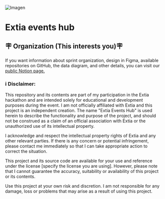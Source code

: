 ![Imagen](https://i.imgur.com/8Lvo13o.jpeg) 
# Extia events hub

## 🪧 Organization (This interests you)🪧
If you want information about sprint organization, design in Figma, available repositories on GitHub, the data diagram, and other details, you can visit our [public Notion page.](https://garylima.notion.site/Extia-Events-Hub-0eeb20c7614c4319aeafd2aa5c8c33de?pvs=4)

### ℹ️ Disclaimer:

This repository and its contents are part of my participation in the Extia hackathon and are intended solely for educational and development purposes during the event. I am not officially affiliated with Extia and this project is an independent creation. The name "Extia Events Hub" is used herein to describe the functionality and purpose of the project, and should not be construed as a claim of an official association with Extia or the unauthorized use of its intellectual property.

I acknowledge and respect the intellectual property rights of Extia and any other relevant parties. If there is any concern or potential infringement, please contact me immediately so that I can take appropriate action to correct the situation.

This project and its source code are available for your use and reference under the license [specify the license you are using]. However, please note that I cannot guarantee the accuracy, suitability or availability of this project or its contents.

Use this project at your own risk and discretion. I am not responsible for any damage, loss or problems that may arise as a result of using this project.

